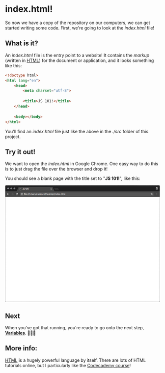 # index.html!

So now we have a copy of the repository on our computers, we can get started writing some code. First, we're going to look at the *index.html* file!

## What is it?

An *index.html* file is the entry point to a website! It contains the *markup* (written in [HTML](https://developer.mozilla.org/en-US/docs/Web/HTML)) for the document or application, and it looks something like this:

```html
<!doctype html>
<html lang="en">
    <head>
        <meta charset="utf-8">

        <title>JS 101!</title>
    </head>

    <body></body>
</html>
```

You'll find an *index.html* file just like the above in the *./src* folder of this project.

## Try it out!

We want to open the *index.html* in Google Chrome. One easy way to do this is to just drag the file over the browser and drop it!

You should see a blank page with the title set to "**JS 101!**", like this:

![Image showing the blank index.html page](../images/index.html.png)

## Next

When you've got that running, you're ready to go onto the next step,   [**Variables**](./04%20-%20Variables.md). 👏👏👏

## More info:

[HTML](https://developer.mozilla.org/en-US/docs/Web/HTML) is a hugely powerful language by itself. There are lots of HTML tutorials online, but I particularly like the [Codecademy course](https://www.codecademy.com/learn/learn-html)!
